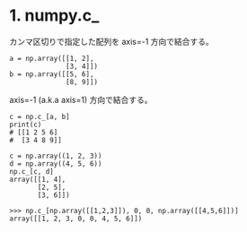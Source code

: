 # 1. numpy.c_
カンマ区切りで指定した配列を axis=-1 方向で結合する。  
```
a = np.array([[1, 2],  
              [3, 4]])  
b = np.array([[5, 6],  
              [8, 9]])  
```
axis=-1 (a.k.a axis=1) 方向で結合する。
```
c = np.c_[a, b]  
print(c)  
# [[1 2 5 6]  
#  [3 4 8 9]]  
```

```
c = np.array((1, 2, 3))  
d = np.array((4, 5, 6))
np.c_[c, d]  
array([[1, 4],  
       [2, 5],  
       [3, 6]]) 
       
>>> np.c_[np.array([[1,2,3]]), 0, 0, np.array([[4,5,6]])]  
array([[1, 2, 3, 0, 0, 4, 5, 6]])
```
